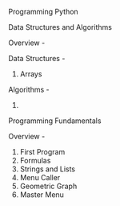 Programming Python

Data Structures and Algorithms

Overview -

Data Structures - 

1. Arrays


Algorithms -

1. 


Programming Fundamentals

Overview -

1. First Program
2. Formulas
3. Strings and Lists
4. Menu Caller
5. Geometric Graph
6. Master Menu
